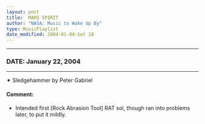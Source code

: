 ```yaml
---
layout: post
title:  MARS SPIRIT
author: "NASA: Music to Wake Up By"
type: MusicPlaylist
date_modified: 2004-01-04:Sol 18
---
```


----
### DATE: January 22, 2004
----
✦ Sledgehammer by Peter Gabriel

#### Comment:
* Intended first [Rock Abrasion Tool] RAT sol, though ran into problems later, to put it mildly.
